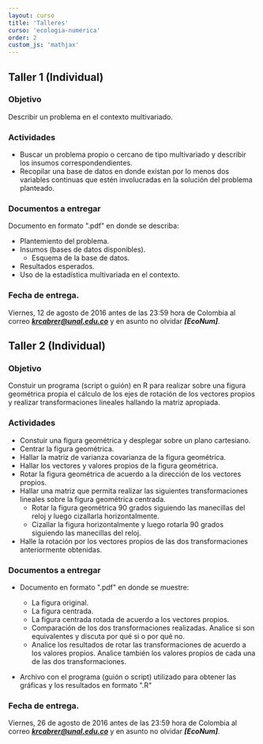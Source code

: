 ```yaml
---
layout: curso
title: 'Talleres'
curso: 'ecologia-numerica'
order: 2
custom_js: 'mathjax'
---
```


## Taller 1 (Individual)

### Objetivo
Describir un problema en el contexto multivariado.

### Actividades
 - Buscar un problema propio o cercano de tipo multivariado y
describir los insumos correspondendientes.
 - Recopilar una base de datos en donde existan por lo menos
   dos variables continuas que estén involucradas en la solución
   del problema planteado.

### Documentos a entregar
 Documento en formato ".pdf" en donde se describa:

  * Plantemiento del problema.
  * Insumos (bases de datos disponibles).
    - Esquema de la base de datos.
  * Resultados esperados.
  * Uso de la estadística multivariada en el contexto.

### Fecha de entrega.
  Viernes, 12 de agosto de 2016 antes de las 23:59 hora de Colombia
  al correo ***krcabrer@unal.edu.co*** y
  en asunto no olvidar ***[EcoNum]***.

## Taller 2 (Individual)

### Objetivo
Constuir un programa (script o guión) en R para realizar sobre una figura
geométrica propia el cálculo de los ejes de rotación de los vectores propios y
realizar transformaciones lineales hallando la matriz apropiada.

### Actividades
  - Constuir una figura geométrica y desplegar sobre un plano cartesiano.
  - Centrar la figura geométrica.
  - Hallar la matriz de varianza covarianza de la figura geométrica.
  - Hallar los vectores y valores propios de la figura geométrica.
  - Rotar la figura geométrica de acuerdo a la dirección de los vectores propios.
  - Hallar una matriz que permita realizar las siguientes transformaciones lineales
    sobre la figura geométrica centrada.
    * Rotar la figura geométrica 90 grados siguiendo las manecillas del reloj y
      luego cizallarla horizontalmente.
    * Cizallar la figura horizontalmente y luego rotarla 90 grados siguiendo
      las manecillas del reloj.
  - Halle la rotación por los vectores propios de las dos transformaciones
    anteriormente obtenidas.    

### Documentos a entregar
- Documento en formato ".pdf" en donde se muestre:
  * La figura original.
  * La figura centrada.
  * La figura centrada rotada de acuerdo a los vectores propios.
  * Comparación de los dos transformaciones realizadas. Analice si son
    equivalentes y discuta por qué si o por qué no.
  * Analice los resultados de rotar las transformaciones de acuerdo a los
    valores propios. Analice también los valores propios de cada una de
    las dos transformaciones.  

- Archivo con el programa (guión o script) utilizado para obtener las gráficas
  y los resultados en formato ".R"

### Fecha de entrega.

Viernes, 26 de agosto de 2016 antes de las 23:59 hora de Colombia
al correo ***krcabrer@unal.edu.co*** y
en asunto no olvidar ***[EcoNum]***.
